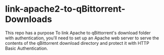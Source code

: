 # link-apache2-to-qBittorrent-Downloads
This repo has a purpose To link Apache to qBittorrent's download folder with authentication, you'll need to set up an Apache web server to serve the contents of the qBittorrent download directory and protect it with HTTP Basic Authentication.
